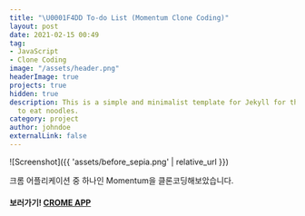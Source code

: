 ```yaml
---
title: "\U0001F4DD To-do List (Momentum Clone Coding)"
layout: post
date: 2021-02-15 00:49
tag:
- JavaScript
- Clone Coding
image: "/assets/header.png"
headerImage: true
projects: true
hidden: true
description: This is a simple and minimalist template for Jekyll for those who likes
  to eat noodles.
category: project
author: johndoe
externalLink: false
---
```


![Screenshot]({{ 'assets/before_sepia.png' | relative_url }})

크롬 어플리케이션 중 하나인 Momentum을 클론코딩해보았습니다.

#### 보러가기! [CROME APP](https://sue-bin.github.io/chrome-app)
